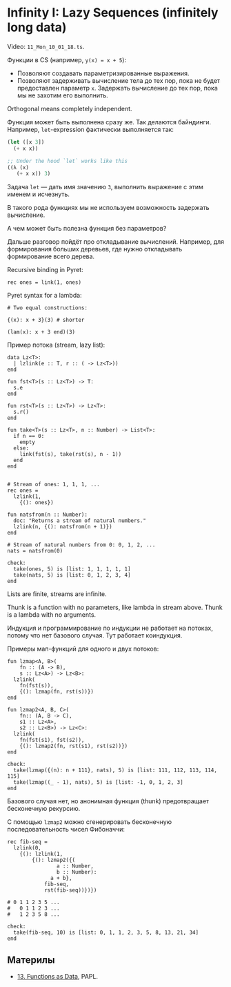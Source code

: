 # Infinity I: Lazy Sequences (infinitely long data)
Video: `11_Mon_10_01_18.ts`.

Функции в CS (например, `y(x) = x + 5`):

- Позволяют создавать параметризированные выражения.
- Позволяют задерживать вычисление тела до тех пор, пока не будет предоставлен параметр `x`. Задержать вычисление до тех пор, пока мы не захотим его выполнить.

Orthogonal means completely independent.

Функция может быть выполнена сразу же. Так делаются байндинги. Например, `let`-expression фактически выполняется так:

```lisp
(let ([x 3])
  (+ x x))

;; Under the hood `let` works like this
((λ (x)
   (+ x x)) 3)
```

Задача `let` — дать имя значению `3`, выполнить выражение с этим именем и исчезнуть.

В такого рода функциях мы не используем возможность задержать вычисление.

А чем может быть полезна функция без параметров?

Дальше разговор пойдёт про откладывание вычислений. Например, для формирования больших деревьев, где нужно откладывать формирование всего дерева.

Recursive binding in Pyret:

```pyret
rec ones = link(1, ones)
```

Pyret syntax for a lambda:

```pyret
# Two equal constructions:

{(x): x + 3}(3) # shorter

(lam(x): x + 3 end)(3)
```

Пример потока (stream, lazy list):

```pyret
data Lz<T>:
  | lzlink(e :: T, r :: ( -> Lz<T>))
end

fun fst<T>(s :: Lz<T>) -> T:
  s.e
end

fun rst<T>(s :: Lz<T>) -> Lz<T>:
  s.r()
end

fun take<T>(s :: Lz<T>, n :: Number) -> List<T>:
  if n == 0:
    empty
  else:
    link(fst(s), take(rst(s), n - 1))
  end
end


# Stream of ones: 1, 1, 1, ...
rec ones = 
  lzlink(1,
    {(): ones})

fun natsfrom(n :: Number):
  doc: "Returns a stream of natural numbers."
  lzlink(n, {(): natsfrom(n + 1)})
end

# Stream of natural numbers from 0: 0, 1, 2, ...
nats = natsfrom(0)

check:
  take(ones, 5) is [list: 1, 1, 1, 1, 1]
  take(nats, 5) is [list: 0, 1, 2, 3, 4]
end
```

Lists are finite, streams are infinite.

Thunk is a function with no parameters, like lambda in stream above. Thunk is a lambda with no arguments.

Индукция и программирование по индукции не работает на потоках, потому что нет базового случая. Тут работает коиндукция.

Примеры мап-функций для одного и двух потоков:

```pyret
fun lzmap<A, B>(
    fn :: (A -> B),
    s :: Lz<A>) -> Lz<B>:
  lzlink(
    fn(fst(s)),
    {(): lzmap(fn, rst(s))})
end

fun lzmap2<A, B, C>(
    fn:: (A, B -> C),
    s1 :: Lz<A>,
    s2 :: Lz<B>) -> Lz<C>:
  lzlink(
    fn(fst(s1), fst(s2)),
    {(): lzmap2(fn, rst(s1), rst(s2))})
end

check:
  take(lzmap({(n): n + 111}, nats), 5) is [list: 111, 112, 113, 114, 115]
  take(lzmap((_ - 1), nats), 5) is [list: -1, 0, 1, 2, 3]
end
```

Базового случая нет, но анонимная функция (thunk) предотвращает бесконечную рекурсию.

С помощью `lzmap2` можно сгенерировать бесконечную последовательность чисел Фибоначчи:

```pyret
rec fib-seq =
  lzlink(0,
    {(): lzlink(1,
        {(): lzmap2({(
                a :: Number,
                b :: Number):
              a + b},
            fib-seq,
            rst(fib-seq))})})

# 0 1 1 2 3 5 ...
#   0 1 1 2 3 ...
#   1 2 3 5 8 ...

check:
  take(fib-seq, 10) is [list: 0, 1, 1, 2, 3, 5, 8, 13, 21, 34]
end
```

## Материлы
- [13. Functions as Data](https://papl.cs.brown.edu/2019/func-as-data.html), PAPL.
